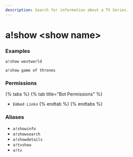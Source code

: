 ```yaml
---
description: Search for information about a TV Series.
---
```


# a!show &lt;show name&gt;

### Examples

```text
a!show westworld
```

```text
a!show game of thrones
```

### Permissions

{% tabs %}
{% tab title="Bot Permissions" %}
* `Embed Links`
{% endtab %}
{% endtabs %}

### Aliases

* `a!showinfo`
* `a!showsearch`
* `a!showdetails`
* `a!tvshow`
* `a!tv`

